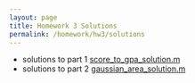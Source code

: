 ```yaml
---
layout: page
title: Homework 3 Solutions
permalink: /homework/hw3/solutions
---
```


* solutions to part 1 [score_to_gpa_solution.m](score_to_gpa_solution.m)
* solutions to part 2 [gaussian_area_solution.m](gaussian_area_solution.m)



